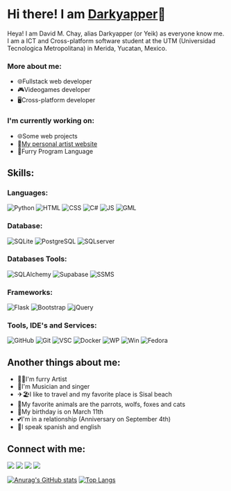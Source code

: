 # Hi there! I am [Darkyapper](https://github.com/Darkyapper)👋
Heya! I am David M. Chay, alias Darkyapper (or Yeik) as everyone know me. I am a ICT and Cross-platform software student at the UTM (Universidad Tecnologica Metropolitana) in Merida, Yucatan, Mexico. 

### More about me:
- 🌐Fullstack web developer
- 🎮Videogames developer
- 🖥Cross-platform developer

### I'm currently working on:
- 🌐Some web projects
- 🎨[My personal artist website](https://github.com/Darkyapper/art-commissions-website)
- 📄Furry Program Language

## Skills:
### Languages:
![Python](https://img.shields.io/badge/Python%20-%20%23F1A519%20?style=for-the-badge&logo=Python&logoColor=%23FFFFFF&color=%23F1A519%20)
![HTML](https://img.shields.io/badge/HTML%20-%20%23F1A519%20?style=for-the-badge&logo=HTML5&logoColor=%23FFFFFF&color=%23DD0A0A%20)
![CSS](https://img.shields.io/badge/CSS%20-%20%23F1A519%20?style=for-the-badge&logo=CSS3&logoColor=%23FFFFFF&color=%231C2FE8%20)
![C#](https://img.shields.io/badge/C%23%20-%20%23F1A519%20?style=for-the-badge&logo=C%23&logoColor=%23FFFFFF&color=%238C10BF%20)
![JS](https://img.shields.io/badge/JavaScript%20-%20%23F1A519%20?style=for-the-badge&logo=JavaScript&logoColor=%23FFFFFF&color=%23CDAD1D%20)
![GML](https://img.shields.io/badge/GML%20-%20%23F1A519%20?style=for-the-badge&logo=GameMaker&logoColor=%23FFFFFF&color=%2329B00B%20)
### Database:
![SQLite](https://img.shields.io/badge/SQLite%20-%20%23F1A519%20?style=for-the-badge&logo=SQLite&logoColor=%23FFFFFF&color=%232BA1D1%20)
![PostgreSQL](https://img.shields.io/badge/PotgreSQL%20-%20%23F1A519%20?style=for-the-badge&logo=PostgreSQL&logoColor=%23FFFFFF&color=%23CDAD1D%20)
![SQLserver](https://img.shields.io/badge/SQLServer%20-%20%23F1A519%20?style=for-the-badge&logo=SQLServer&logoColor=%23FFFFFF&color=%23DD0700%20)
### Databases Tools:
![SQLAlchemy](https://img.shields.io/badge/SQLAlchemy%20-%20%23F1A519%20?style=for-the-badge&logo=SQLAlchemy&logoColor=%23FFFFFF&color=%23D71F00%20)
![Supabase](https://img.shields.io/badge/Supabase%20-%20%23F1A519%20?style=for-the-badge&logo=Supabase&logoColor=%23FFFFFF&color=%233FCF8E%20)
![SSMS](https://img.shields.io/badge/SQLServer%20Managment%20Studio%20-%20%23F1A519%20?style=for-the-badge&logo=SQLServer&logoColor=%23FFFFFF&color=%23A100FF%20)
### Frameworks:
![Flask](https://img.shields.io/badge/Flask%20-%20%23F1A519%20?style=for-the-badge&logo=Flask&logoColor=%23FFFFFF&color=%23000000%20)
![Bootstrap](https://img.shields.io/badge/Bootstrap%20-%20%23F1A519%20?style=for-the-badge&logo=bootstrap&logoColor=%23FFFFFF&color=%237952B3%20)
![jQuery](https://img.shields.io/badge/jQuery%20-%20%23F1A519%20?style=for-the-badge&logo=jQuery&logoColor=%23FFFFFF&color=%230769AD%20)
### Tools, IDE's and Services:
![GitHub](https://img.shields.io/badge/GitHub%20-%20%23FFFFFF?style=for-the-badge&logo=Github&logoColor=%23FFFFFF&color=%23192561%20)
![Git](https://img.shields.io/badge/Git%20-%20%23FFFFFF?style=for-the-badge&logo=Git&logoColor=%23FFFFFF&color=%23D47B36%20)
![VSC](https://img.shields.io/badge/Visual%20Studio%20Code%20-%20%23FFFFFF?style=for-the-badge&logo=VisualStudioCode&logoColor=%23FFFFFF&color=%233586F5)
![Docker](https://img.shields.io/badge/Docker%20-%20%23FFFFFF?style=for-the-badge&logo=Docker&logoColor=%23FFFFFF&color=%232496ED%20)
![WP](https://img.shields.io/badge/WordPress%20-%20%23FFFFFF?style=for-the-badge&logo=WordPress&logoColor=%23FFFFFF&color=%2321759B%20)
![Win](https://img.shields.io/badge/Windows%20-%20%23FFFFFF?style=for-the-badge&logo=windows&logoColor=%23FFFFFF&color=%23519ABC%20)
![Fedora](https://img.shields.io/badge/Fedora%20-%20%23FFFFFF?style=for-the-badge&logo=Fedora&logoColor=%23FFFFFF&color=%2351A2DA%20)

## Another things about me:
- 🐺🎨I'm furry Artist
- 🎵I'm Musician and singer
- ✈🏖I like to travel and my favorite place is Sisal beach
- 🦜My favorite animals are the parrots, wolfs, foxes and cats
- 🎂My birthday is on March 11th
- 💕I'm in a relationship (Anniversary on September 4th)
- 💬I speak spanish and english

## Connect with me:
[<img src="https://img.shields.io/badge/Website%20-%20%23FFFFFF?style=for-the-badge&logo=WWW&logoColor=%23FFFFFF&color=%23000000" />](https://darkyapper.blogspot.com/)
[<img src="https://img.shields.io/badge/Twitter%20-%20%23FFFFFF?style=for-the-badge&logo=x&logoColor=%23FFFFFF&color=%23000000" />](https://twitter.com/darkyapper)
[<img src="https://img.shields.io/badge/Instagram%20-%20%23FFFFFF?style=for-the-badge&logo=instagram&logoColor=%23FFFFFF&color=%23000000" />](https://instagram.com/darkyapper)
[<img src="https://img.shields.io/badge/Linktree%20-%20%23FFFFFF?style=for-the-badge&logo=Linktree&logoColor=%23FFFFFF&color=%23000000" />](https://linktr.ee/darkyapper)

[![Anurag's GitHub stats](https://github-readme-stats.vercel.app/api?username=Darkyapper&show_icons=true&theme=neon)](https://github.com/anuraghazra/github-readme-stats) [![Top Langs](https://github-readme-stats.vercel.app/api/top-langs/?username=Darkyapper&layout=compact&theme=neon)](https://github.com/anuraghazra/github-readme-stats)
<!--
**Darkyapper/darkyapper** is a ✨ _special_ ✨ repository because its `README.md` (this file) appears on your GitHub profile.

Here are some ideas to get you started:

- 🔭 I’m currently working on ...
- 🌱 I’m currently learning ...
- 👯 I’m looking to collaborate on ...
- 🤔 I’m looking for help with ...
- 💬 Ask me about ...
- 📫 How to reach me: ...
- 😄 Pronouns: ...
- ⚡ Fun fact: ...
-->
